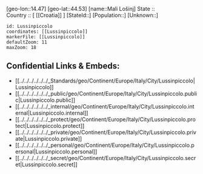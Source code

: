 ﻿---
location: [44.53,14.47] 
mapzoom: [7,12] 
mapmarker: city 
type: City
tags:
- geo/City


SpocWebEntityId: 32150
isDeleted: false
confidential: public

---
[geo-lon::14.47] 
[geo-lat::44.53] 
[name::Mali Lošinj] 
State ::  
Country :: [ [[Croatia]] ] 
[StateId::] 
[Population::] 
[Unknown::] 


```leaflet
id: Lussinpiccolo
coordinates: [[Lussinpiccolo]] 
markerFile: [[Lussinpiccolo]] 
defaultZoom: 11 
maxZoom: 18
```


## Confidential Links & Embeds: 
- [[../../../../../../_Standards/geo/Continent/Europe/Italy/City/Lussinpiccolo|Lussinpiccolo]] 
- [[../../../../../../_public/geo/Continent/Europe/Italy/City/Lussinpiccolo.public|Lussinpiccolo.public]] 
- [[../../../../../../_internal/geo/Continent/Europe/Italy/City/Lussinpiccolo.internal|Lussinpiccolo.internal]] 
- [[../../../../../../_protect/geo/Continent/Europe/Italy/City/Lussinpiccolo.protect|Lussinpiccolo.protect]] 
- [[../../../../../../_private/geo/Continent/Europe/Italy/City/Lussinpiccolo.private|Lussinpiccolo.private]] 
- [[../../../../../../_personal/geo/Continent/Europe/Italy/City/Lussinpiccolo.personal|Lussinpiccolo.personal]] 
- [[../../../../../../_secret/geo/Continent/Europe/Italy/City/Lussinpiccolo.secret|Lussinpiccolo.secret]] 
